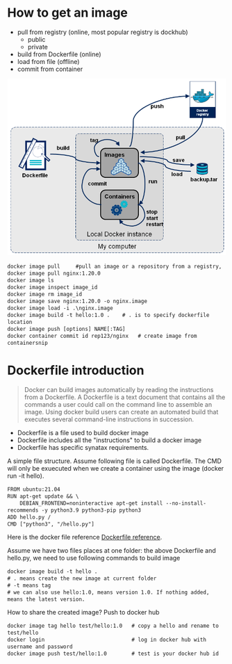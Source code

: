 # How to get an image
- pull from registry (online, most popular registry is dockhub)
  - public
  - private
- build from Dockerfile (online)
- load from file (offline)
- commit from container

![docker-stages](/_Docker/imgs/docker-stages.png)


```
docker image pull     #pull an image or a repository from a registry, docker image pull nginx:1.20.0
docker image ls
docker image inspect image_id
docker image rm image_id
docker image save nginx:1.20.0 -o nginx.image
docker image load -i .\nginx.image
docker image build -t hello:1.0 .    # . is to specify dockerfile location
docker image push [options] NAME[:TAG]
docker container commit id rep123/nginx   # create image from containersnip 
```

# Dockerfile introduction
> Docker can build images automatically by reading the instructions from a Dockerfile. A Dockerfile is a text document that contains all the commands a user could call on the command line to assemble an image. Using docker build users can create an automated build that executes several command-line instructions in succession.
- Dockerfile is a file used to build docker image
- Dockerfile includes all the "instructions" to build a docker image
- Dockerfile has specific synatax requirements.

A simple file structure. Assume following file is called Dockerfile. The CMD will only be exuecuted when we create a container using the image (docker run -it hello).
```
FROM ubuntu:21.04
RUN apt-get update && \
    DEBIAN_FRONTEND=noninteractive apt-get install --no-install-recommends -y python3.9 python3-pip python3
ADD hello.py /
CMD ["python3", "/hello.py"]
```
Here is the docker file reference [Dockerfile reference](https://docs.docker.com/reference/dockerfile/).

Assume we have two files places at one folder: the above Dockerfile and hello.py, we need to use following commands to build image
```
docker image build -t hello .
# . means create the new image at current folder
# -t means tag
# we can also use hello:1.0, means version 1.0. If nothing added, means the latest version.
```
How to share the created image? Push to docker hub
```
docker image tag hello test/hello:1.0   # copy a hello and rename to test/hello
docker login                            # log in docker hub with username and password
docker image push test/hello:1.0        # test is your docker hub id

```
